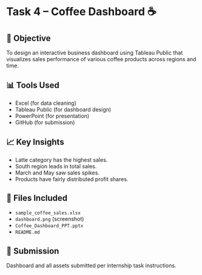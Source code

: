 # Task 4 – Coffee Dashboard ☕

## 📌 Objective
To design an interactive business dashboard using Tableau Public that visualizes sales performance of various coffee products across regions and time.

## 📊 Tools Used
- Excel (for data cleaning)
- Tableau Public (for dashboard design)
- PowerPoint (for presentation)
- GitHub (for submission)

## 📈 Key Insights
- Latte category has the highest sales.
- South region leads in total sales.
- March and May saw sales spikes.
- Products have fairly distributed profit shares.

## 📎 Files Included
- `sample_coffee_sales.xlsx`
- `dashboard.png` (screenshot)
- `Coffee_Dashboard_PPT.pptx`
- `README.md`

## 🔗 Submission
Dashboard and all assets submitted per internship task instructions.
